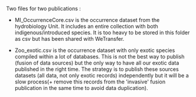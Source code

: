 Two files for two publications :

* MI_OccurrenceCore.csv is the occurrence dataset from the hydrobiology Unit. It includes an entire collection with both indigenous/introduced species. It is too heavy to be stored in this folder as csv but has been shared with WeTransfer.

* Zoo_exotic.csv is the occurrence dataset with only exotic species compiled within a lot of databases. This is not the best way to publish (fusion of data sources) but the only way 
to have all our exotic data published in the right time. The strategy is to publish these sources datasets (all data, not only exotic records) independently but it will be a slow process(+ remove this records from the 'invasive' fusion publication in the same time to avoid data duplication).
